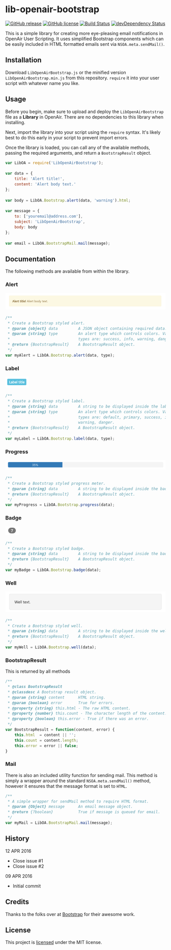 lib-openair-bootstrap
=====================

[![GitHub release](https://img.shields.io/github/release/23maverick23/lib-openair-bootstrap.svg)](https://github.com/23maverick23/lib-openair-bootstrap/releases) [![GitHub license](https://img.shields.io/github/license/23maverick23/lib-openair-bootstrap.svg)](https://github.com/23maverick23/lib-openair-bootstrap/blob/master/LICENSE) [![Build Status](https://img.shields.io/travis/23maverick23/lib-openair-bootstrap/master.svg)](https://travis-ci.org/23maverick23/lib-openair-bootstrap) [![devDependency Status](https://img.shields.io/david/dev/23maverick23/lib-openair-bootstrap.svg)](https://david-dm.org/23maverick23/lib-openair-bootstrap#info=devDependencies)

This is a simple library for creating more eye-pleasing email notifications in OpenAir User Scripting. It uses simplified Bootstrap components which can be easily included in HTML formatted emails sent via `NSOA.meta.sendMail()`.

## Installation

Download `LibOpenAirBootstrap.js` or the minified version `LibOpenAirBootstrap.min.js` from this repository. `require` it into your user script with whatever name you like.

## Usage

Before you begin, make sure to upload and deploy the `LibOpenAirBootstrap` file as a **Library** in OpenAir. There are no dependencies to this library when installing.

Next, import the library into your script using the `require` syntax. It's likely best to do this early in your script to prevent import errors.

Once the library is loaded, you can call any of the available methods, passing the required arguments, and return a `BootstrapResult` object.

```javascript
var LibOA = require('LibOpenAirBootstrap');

var data = {
    title: 'Alert title!',
    content: 'Alert body text.'
};

var body = LibOA.Bootstrap.alert(data, 'warning').html;

var message = {
    to: ['youremail@address.com'],
    subject: 'LibOpenAirBootstrap',
    body: body
};

var email = LibOA.BootstrapMail.mail(message);
```

## Documentation

The following methods are available from within the library.

### Alert

![Bootstrap.alert](https://github.com/23maverick23/lib-openair-bootstrap/raw/master/images/alert.png)

```javascript
/**
 * Create a Bootstrap styled alert.
 * @param {object} data         A JSON object containing required data.
 * @param {string} type         An alert type which controls colors. Valid
 *                              types are: success, info, warning, danger.
 * @return {BootstrapResult}    A BootstrapResult object.
 */
var myAlert = LibOA.Bootstrap.alert(data, type);
```

### Label

![Bootstrap.label](https://github.com/23maverick23/lib-openair-bootstrap/raw/master/images/label.png)

```javascript
/**
 * Create a Bootstrap styled label.
 * @param {string} data         A string to be displayed inside the label.
 * @param {string} type         An alert type which controls colors. Valid
 *                              types are: default, primary, success, info,
 *                              warning, danger.
 * @return {BootstrapResult}    A BootstrapResult object.
 */
var myLabel = LibOA.Bootstrap.label(data, type);
```

### Progress

![Bootstrap.progress](https://github.com/23maverick23/lib-openair-bootstrap/raw/master/images/progress.png)

```javascript
/**
 * Create a Bootstrap styled progress meter.
 * @param {string} data         A string to be displayed inside the badge.
 * @return {BootstrapResult}    A BootstrapResult object.
 */
var myProgress = LibOA.Bootstrap.progress(data);
```

### Badge

![Bootstrap.badge](https://github.com/23maverick23/lib-openair-bootstrap/raw/master/images/badge.png)

```javascript
/**
 * Create a Bootstrap styled badge.
 * @param {string} data         A string to be displayed inside the badge.
 * @return {BootstrapResult}    A BootstrapResult object.
 */
var myBadge = LibOA.Bootstrap.badge(data);
```

### Well

![Bootstrap.well](https://github.com/23maverick23/lib-openair-bootstrap/raw/master/images/well.png)

```javascript
/**
 * Create a Bootstrap styled well.
 * @param {string} data         A string to be displayed inside the well.
 * @return {BootstrapResult}    A BootstrapResult object.
 */
var myWell = LibOA.Bootstrap.well(data);
```

### BootstrapResult

This is returned by all methods

```javascript
/**
 * @class BootstrapResult
 * @classdesc A Bootstrap result object.
 * @param {string} content      HTML string.
 * @param {boolean} error       True for errors.
 * @property {string} this.html - The raw HTML content.
 * @property {number} this.count - The character length of the content.
 * @property {boolean} this.error - True if there was an error.
 */
var BootstrapResult = function(content, error) {
    this.html  = content || '';
    this.count = content.length;
    this.error = error || false;
}
```

### Mail

There is also an included utility function for sending mail. This method is simply a wrapper around the standard `NSOA.meta.sendMail()` method, however it ensures that the message format is set to `HTML`.

```javascript
/**
 * A simple wrapper for sendMail method to require HTML format.
 * @param {Object} message      An email message object.
 * @return {?boolean}           True if message is queued for email.
 */
var myMail = LibOA.BootstrapMail.mail(message);
```

## History

12 APR 2016

- Close issue #1
- Close issue #2

09 APR 2016

- Initial commit

## Credits

Thanks to the folks over at [Bootstrap](getbootstrap.com) for their awesome work.

## License

This project is [licensed](LICENSE) under the MIT license.